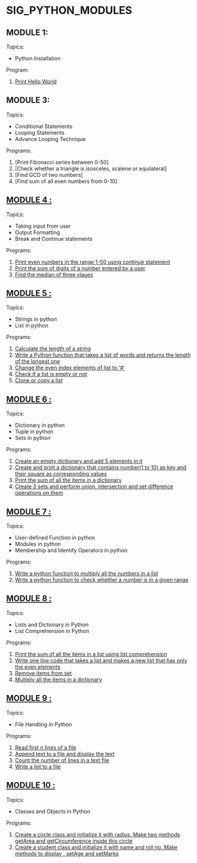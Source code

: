 # SIG_PYTHON_MODULES


## MODULE 1:
Topics:

 - Python Installation

Program:

 1. [Print Hello World](first.py)


## MODULE 3:
Topics:

 - Conditional Statements
 - Looping Statements
 - Advance Looping Technique

Programs:

 1. [Print Fibonacci series between 0-50]
 2. [Check whether a triangle is isosceles, scalene or equilateral]
 3. [Find GCD of two numbers]
 4. [Find sum of all even numbers from 0-10]

## [MODULE 4 :](https://github.com/CharuTamar/SIG-PYTHON/tree/main/MODULE4)
Topics:

 -   Taking input from user
-   Output Formatting
-   Break and Continue statements

Programs:

 1. [Print even numbers in the range 1-50 using continue statement](https://github.com/CharuTamar/SIG-PYTHON/blob/main/MODULE4/M4_1.py)
 2. [Print the sum of digits of a number entered by a user](https://github.com/CharuTamar/SIG-PYTHON/blob/main/MODULE4/M4_2.py)
 3. [Find the median of three vlaues](https://github.com/CharuTamar/SIG-PYTHON/blob/main/MODULE4/M4_3.py)

## [MODULE 5 :](https://github.com/CharuTamar/SIG-PYTHON/tree/main/MODULE5)
Topics:
-   Strings in python
-   List in python

Programs:

 1.  [Calculate the length of a string](https://github.com/CharuTamar/SIG-PYTHON/blob/main/MODULE5/M5_1.py)
 2.  [Write a Python function that takes a list of words and returns the length of the longest one](https://github.com/CharuTamar/SIG-PYTHON/blob/main/MODULE5/M5_2.py)
 3. [Change the even index elements of list to '#'](https://github.com/CharuTamar/SIG-PYTHON/blob/main/MODULE5/M5_3.py)
 4. [Check if a list is empty or not](https://github.com/CharuTamar/SIG-PYTHON/blob/main/MODULE5/M5_4.py)
 5. [Clone or copy a list](https://github.com/CharuTamar/SIG-PYTHON/blob/main/MODULE5/M5_5.py)

## [MODULE 6 :](https://github.com/CharuTamar/SIG-PYTHON/tree/main/MODULE6)
Topics:
-   Dictionary in python
-   Tuple in python
-   Sets in python

Programs:

 1. [Create an empty dictionary and add 5 elements in it](https://github.com/CharuTamar/SIG-PYTHON/blob/main/MODULE6/M6_1.py)
 2. [Create and print a dictionary that contains number(1 to 10) as key and their square as corresponding values](https://github.com/CharuTamar/SIG-PYTHON/blob/main/MODULE6/M6_2.py)
 3. [Print the sum of all the items in a dictionary](https://github.com/CharuTamar/SIG-PYTHON/blob/main/MODULE6/M6_3.py)
 4. [Create 3 sets and perform union, intersection and set difference operations on them](https://github.com/CharuTamar/SIG-PYTHON/blob/main/MODULE6/M6_4.py)

## [MODULE 7 :](https://github.com/CharuTamar/SIG-PYTHON/tree/main/MODULE7)
Topics:
-   User-defined Function in python
-   Modules in python
-   Membership and Identify Operators in python

Programs:

 1.  [Write a python function to multiply all the numbers in a list](https://github.com/CharuTamar/SIG-PYTHON/blob/main/MODULE7/M7_1.py)
 2. [Write a python function to check whether a number is in a given range](https://github.com/CharuTamar/SIG-PYTHON/blob/main/MODULE7/M7_2.py)

## [MODULE 8 :](https://github.com/CharuTamar/SIG-PYTHON/tree/main/MODULE8)
Topics:
-   Lists and Dictionary in Python
-   List Comprehension in Python

Programs:

 1. [Print the sum of all the items in a list using list comprehension](https://github.com/CharuTamar/SIG-PYTHON/blob/main/MODULE8/M8_1.py)
 2. [Write one line code that takes a list and makes a new list that has only the even elements](https://github.com/CharuTamar/SIG-PYTHON/blob/main/MODULE8/M8_2.py)
 3. [Remove items from set](https://github.com/CharuTamar/SIG-PYTHON/blob/main/MODULE8/M8_3.py)
 4. [Multiply all the items in a dictionary](https://github.com/CharuTamar/SIG-PYTHON/blob/main/MODULE8/M8_4.py)

## [MODULE 9 :](https://github.com/CharuTamar/SIG-PYTHON/tree/main/MODULE9)
Topics:
-   File Handling in Python

Programs:

 1. [Read first n lines of a file](https://github.com/CharuTamar/SIG-PYTHON/blob/main/MODULE9/M9_1.py)
 2. [Append text to a file and display the text](https://github.com/CharuTamar/SIG-PYTHON/blob/main/MODULE9/M9_2.py)
 3. [Count the number of lines in a text file](https://github.com/CharuTamar/SIG-PYTHON/blob/main/MODULE9/M9_3.py)
 4. [Write a list to a file](https://github.com/CharuTamar/SIG-PYTHON/blob/main/MODULE9/M9_4.py)

## [MODULE 10 :](https://github.com/CharuTamar/SIG-PYTHON/tree/main/MODULE10)
Topics:
-   Classes and Objects in Python

Programs:

 1. [Create a circle class and initialize it with radius. Make two methods getArea and getCircumference inside this circle](https://github.com/CharuTamar/SIG-PYTHON/blob/main/MODULE10/M10_1.py)
 2. [Create a student class and initialize it with name and roll no. Make methods to display , setAge and setMarks](https://github.com/CharuTamar/SIG-PYTHON/blob/main/MODULE10/M10_2.py)



